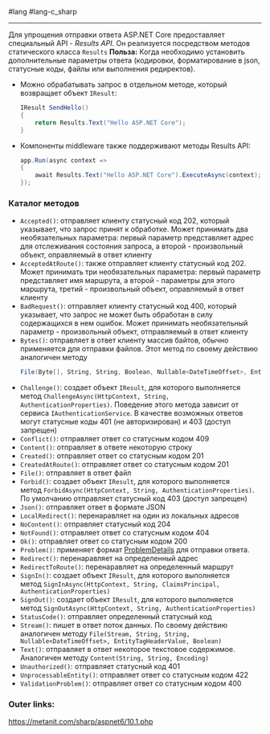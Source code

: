 #lang #lang-c_sharp 

---
Для упрощения отправки ответа ASP.NET Core предоставляет специальный API - *Results API*. Он реализуется посредством методов статического класса `Results`
**Польза:**
Когда необходимо установить дополнительные параметры ответа (кодировки, форматирование в json, статусные коды, файлы или выполнения редиректов).
- Можно обрабатывать запрос в отдельном методе, который возвращает объект `IResult`:
	```csharp
	IResult SendHello()
	{
	    return Results.Text("Hello ASP.NET Core");
	}
	```
- Компоненты middleware также поддерживают методы Results API:
	```csharp
	app.Run(async context =>
	{
	    await Results.Text("Hello ASP.NET Core").ExecuteAsync(context);
	});
	```

### Каталог методов

- `Accepted()`: отправляет клиенту статусный код 202, который указывает, что запрос принят к обработке. Может принимать два необязательных параметра: первый параметр представляет адрес для отслеживания состояния запроса, а второй - произвольный объект, оправляемый в ответ клиенту
- `AcceptedAtRoute()`: также отправляет клиенту статусный код 202. Может принимать три необязательных параметра: первый параметр представляет имя маршрута, а второй - параметры для этого маршрута, третий - произвольный объект, оправляемый в ответ клиенту
- `BadRequest()`: отправляет клиенту статусный код 400, который указывает, что запрос не может быть обработан в силу содержащихся в нем ошибок. Может принимать необязательный параметр - произвольный объект, отправляемый в ответ клиенту
- `Bytes()`: отправляет в ответ клиенту массив байтов, обычно применяется для отправки файлов. Этот метод по своему действию аналогичен методу
	```csharp
	File(Byte[], String, String, Boolean, Nullable<DateTimeOffset>, EntityTagHeaderValue)
	```
- `Challenge()`: создает объект `IResult`, для которого выполняется метод `ChallengeAsync(HttpContext, String, AuthenticationProperties)`. Поведение этого метода зависит от сервиса `IAuthenticationService`. В качестве возможных ответов могут статусные коды 401 (не авторизирован) и 403 (доступ запрещен)
- `Conflict()`: отправляет ответ со статусным кодом 409
- `Content()`: отправляет в ответе некоторую строку
- `Created()`: отправляет ответ со статусным кодом 201
- `CreatedAtRoute()`: отправляет ответ со статусным кодом 201
- `File()`: отправляет в ответ файл
- `Forbid()`: создает объект `IResult`, для которого выполняется метод `ForbidAsync(HttpContext, String, AuthenticationProperties)`. По умолчанию отправляет статусный код 403 (доступ запрещен)
- `Json()`: отправляет ответ в формате JSON
- `LocalRedirect()`: перенаравляет на один из локальных адресов
- `NoContent()`: отправляет статусный код 204
- `NotFound()`: отправляет ответ со статусным кодом 404
- `Ok()`: отправляет ответ со статусным кодом 200
- `Problem()`: применяет формат [ProblemDetails](https://datatracker.ietf.org/doc/html/rfc7807) для отправки ответа.
- `Redirect()`: перенаравляет на определенный адрес
- `RedirectToRoute()`: перенаравляет на определенный маршрут
- `SignIn()`: создает объект `IResult`, для которого выполняется метод `SignInAsync(HttpContext, String, ClaimsPrincipal, AuthenticationProperties)`
- `SignOut()`: создает объект `IResult`, для которого выполняется метод `SignOutAsync(HttpContext, String, AuthenticationProperties)`
- `StatusCode()`: отправляет определенный статусный код
- `Stream()`: пишет в ответ поток данных. По своему действию аналогичен методу `File(Stream, String, String, Nullable<DateTimeOffset>, EntityTagHeaderValue, Boolean)`
- `Text()`: отправляет в ответ некоторое текстовое содержимое. Аналогичен методу `Content(String, String, Encoding)`
- `Unauthorized()`: отправляет статусный код 401
- `UnprocessableEntity()`: отправляет ответ со статусным кодом 422
- `ValidationProblem()`: отправляет ответ со статусным кодом 400

### Outer links:
https://metanit.com/sharp/aspnet6/10.1.php